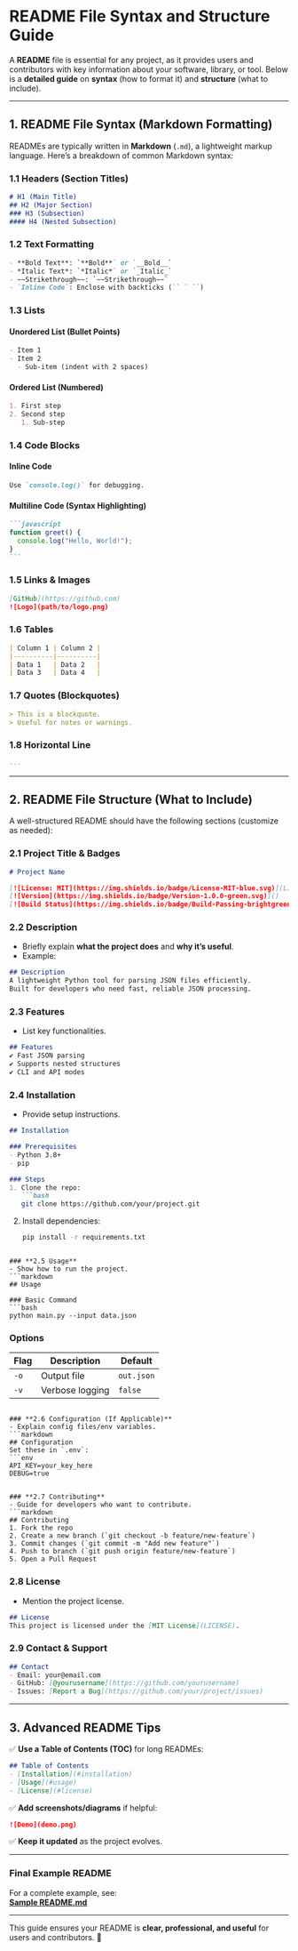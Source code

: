 # **README File Syntax and Structure Guide**  

A **README** file is essential for any project, as it provides users and contributors with key information about your software, library, or tool. Below is a **detailed guide** on **syntax** (how to format it) and **structure** (what to include).  

---

## **1. README File Syntax (Markdown Formatting)**  
READMEs are typically written in **Markdown** (`.md`), a lightweight markup language. Here’s a breakdown of common Markdown syntax:  

### **1.1 Headers (Section Titles)**
```markdown
# H1 (Main Title)  
## H2 (Major Section)  
### H3 (Subsection)  
#### H4 (Nested Subsection)  
```

### **1.2 Text Formatting**
```markdown
- **Bold Text**: `**Bold**` or `__Bold__`  
- *Italic Text*: `*Italic*` or `_Italic_`  
- ~~Strikethrough~~: `~~Strikethrough~~`  
- `Inline Code`: Enclose with backticks (`` ` ``)  
```

### **1.3 Lists**
#### **Unordered List (Bullet Points)**
```markdown
- Item 1  
- Item 2  
  - Sub-item (indent with 2 spaces)  
```

#### **Ordered List (Numbered)**
```markdown
1. First step  
2. Second step  
   1. Sub-step  
```

### **1.4 Code Blocks**
#### **Inline Code**
```markdown
Use `console.log()` for debugging.  
```

#### **Multiline Code (Syntax Highlighting)**
````markdown
```javascript
function greet() {
  console.log("Hello, World!");
}
```
````

### **1.5 Links & Images**
```markdown
[GitHub](https://github.com)  
![Logo](path/to/logo.png)  
```

### **1.6 Tables**
```markdown
| Column 1 | Column 2 |
|----------|----------|
| Data 1   | Data 2   |
| Data 3   | Data 4   |
```

### **1.7 Quotes (Blockquotes)**
```markdown
> This is a blockquote.  
> Useful for notes or warnings.  
```

### **1.8 Horizontal Line**
```markdown
---
```

---

## **2. README File Structure (What to Include)**  
A well-structured README should have the following sections (customize as needed):  

### **2.1 Project Title & Badges**  
```markdown
# Project Name  

[![License: MIT](https://img.shields.io/badge/License-MIT-blue.svg)](LICENSE)  
[![Version](https://img.shields.io/badge/Version-1.0.0-green.svg)]()  
[![Build Status](https://img.shields.io/badge/Build-Passing-brightgreen)]()  
```

### **2.2 Description**  
- Briefly explain **what the project does** and **why it’s useful**.  
- Example:  
```markdown
## Description  
A lightweight Python tool for parsing JSON files efficiently.  
Built for developers who need fast, reliable JSON processing.  
```

### **2.3 Features**  
- List key functionalities.  
```markdown
## Features  
✔ Fast JSON parsing  
✔ Supports nested structures  
✔ CLI and API modes  
```

### **2.4 Installation**  
- Provide setup instructions.  
```markdown
## Installation  

### Prerequisites  
- Python 3.8+  
- pip  

### Steps  
1. Clone the repo:  
   ```bash
   git clone https://github.com/your/project.git
   ```
2. Install dependencies:  
   ```bash
   pip install -r requirements.txt
   ```
```

### **2.5 Usage**  
- Show how to run the project.  
```markdown
## Usage  

### Basic Command  
```bash
python main.py --input data.json
```

### Options  
| Flag | Description       | Default |  
|------|-------------------|---------|  
| `-o` | Output file       | `out.json` |  
| `-v` | Verbose logging   | `false` |  
```

### **2.6 Configuration (If Applicable)**  
- Explain config files/env variables.  
```markdown
## Configuration  
Set these in `.env`:  
```env
API_KEY=your_key_here  
DEBUG=true  
```
```

### **2.7 Contributing**  
- Guide for developers who want to contribute.  
```markdown
## Contributing  
1. Fork the repo  
2. Create a new branch (`git checkout -b feature/new-feature`)  
3. Commit changes (`git commit -m "Add new feature"`)  
4. Push to branch (`git push origin feature/new-feature`)  
5. Open a Pull Request  
```

### **2.8 License**  
- Mention the project license.  
```markdown
## License  
This project is licensed under the [MIT License](LICENSE).  
```

### **2.9 Contact & Support**  
```markdown
## Contact  
- Email: your@email.com  
- GitHub: [@yourusername](https://github.com/yourusername)  
- Issues: [Report a Bug](https://github.com/your/project/issues)  
```

---

## **3. Advanced README Tips**  
✅ **Use a Table of Contents (TOC)** for long READMEs:  
```markdown
## Table of Contents  
- [Installation](#installation)  
- [Usage](#usage)  
- [License](#license)  
```

✅ **Add screenshots/diagrams** if helpful:  
```markdown
![Demo](demo.png)  
```

✅ **Keep it updated** as the project evolves.  

---

### **Final Example README**  
For a complete example, see:  
[**Sample README.md**](https://github.com/username/repo/blob/main/README.md)  

---

This guide ensures your README is **clear, professional, and useful** for users and contributors. 🚀
